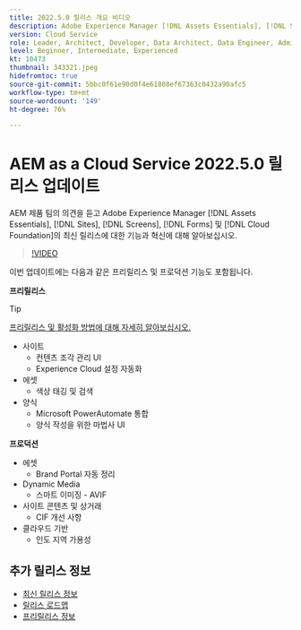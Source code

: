 ```yaml
---
title: 2022.5.0 릴리스 개요 비디오
description: Adobe Experience Manager [!DNL Assets Essentials], [!DNL Sites], [!DNL Screens], [!DNL Forms] 및 [!DNL Cloud Foundation]용 2022-5-0 릴리스의 최신 기능과 혁신에 대해 알아보십시오.
version: Cloud Service
role: Leader, Architect, Developer, Data Architect, Data Engineer, Admin, User
level: Beginner, Intermediate, Experienced
kt: 10473
thumbnail: 343321.jpeg
hidefromtoc: true
source-git-commit: 5bbc0f61e90d0f4e61808ef67363c0432a90afc5
workflow-type: tm+mt
source-wordcount: '149'
ht-degree: 76%

---
```


# AEM as a Cloud Service 2022.5.0 릴리스 업데이트

AEM 제품 팀의 의견을 듣고 Adobe Experience Manager [!DNL Assets Essentials], [!DNL Sites], [!DNL Screens], [!DNL Forms] 및 [!DNL Cloud Foundation]의 최신 릴리스에 대한 기능과 혁신에 대해 알아보십시오.

>[!VIDEO](https://video.tv.adobe.com/v/343321/?quality=12&learn=on)

이번 업데이트에는 다음과 같은 프리릴리스 및 프로덕션 기능도 포함됩니다.

**프리릴리스**

>[!TIP]
>
>[프리릴리스 및 활성화 방법에 대해 자세히 알아보십시오.](https://experienceleague.adobe.com/docs/experience-manager-cloud-service/content/release-notes/prerelease.html)

* 사이트
   * 컨텐츠 조각 관리 UI
   * Experience Cloud 설정 자동화
* 에셋
   * 색상 태깅 및 검색
* 양식
   * Microsoft PowerAutomate 통합
   * 양식 작성을 위한 마법사 UI

**프로덕션**

* 에셋
   * Brand Portal 자동 정리
* Dynamic Media
   * 스마트 이미징 - AVIF
* 사이트 콘텐츠 및 상거래
   * CIF 개선 사항
* 클라우드 기반
   * 인도 지역 가용성

<!--- Have questions about the release?  Discuss the release in [Experience League Communities](https://adobe.ly/3LO0gOo). --->

## 추가 릴리스 정보

* [최신 릴리스 정보](https://experienceleague.adobe.com/docs/experience-manager-cloud-service/content/release-notes/home.html)
* [릴리스 로드맵](https://experienceleague.adobe.com/docs/experience-manager-release-information/aem-release-updates/update-releases-roadmap.html)
* [프리릴리스 정보](https://experienceleague.adobe.com/docs/experience-manager-cloud-service/content/release-notes/prerelease.html)
